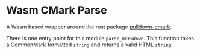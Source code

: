 # Wasm CMark Parse

A Wasm based wrapper around the rust package [pulldown-cmark](https://crates.io/crates/pulldown-cmark).

There is one entry point for this module `parse_markdown`. This function takes a CommonMark formatted `string` and returns
 a valid HTML `string`. 
